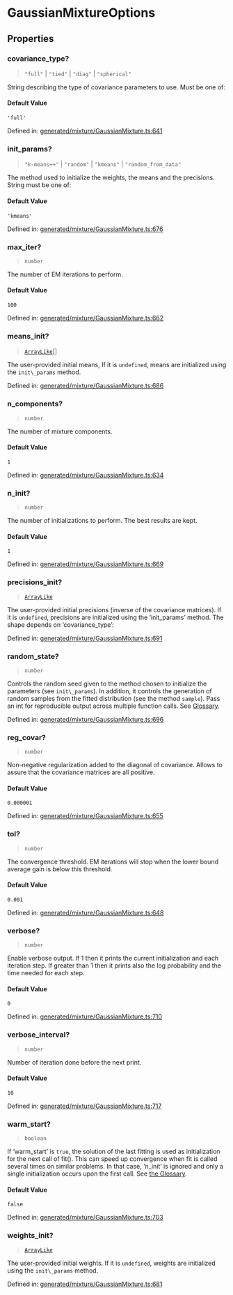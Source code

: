 # GaussianMixtureOptions

## Properties

### covariance\_type?

> `"full"` \| `"tied"` \| `"diag"` \| `"spherical"`

String describing the type of covariance parameters to use. Must be one of:

#### Default Value

`'full'`

Defined in:  [generated/mixture/GaussianMixture.ts:641](https://github.com/transitive-bullshit/scikit-learn-ts/blob/b59c1ff/packages/sklearn/src/generated/mixture/GaussianMixture.ts#L641)

### init\_params?

> `"k-means++"` \| `"random"` \| `"kmeans"` \| `"random_from_data"`

The method used to initialize the weights, the means and the precisions. String must be one of:

#### Default Value

`'kmeans'`

Defined in:  [generated/mixture/GaussianMixture.ts:676](https://github.com/transitive-bullshit/scikit-learn-ts/blob/b59c1ff/packages/sklearn/src/generated/mixture/GaussianMixture.ts#L676)

### max\_iter?

> `number`

The number of EM iterations to perform.

#### Default Value

`100`

Defined in:  [generated/mixture/GaussianMixture.ts:662](https://github.com/transitive-bullshit/scikit-learn-ts/blob/b59c1ff/packages/sklearn/src/generated/mixture/GaussianMixture.ts#L662)

### means\_init?

> [`ArrayLike`](../types/ArrayLike.md)[]

The user-provided initial means, If it is `undefined`, means are initialized using the `init\_params` method.

Defined in:  [generated/mixture/GaussianMixture.ts:686](https://github.com/transitive-bullshit/scikit-learn-ts/blob/b59c1ff/packages/sklearn/src/generated/mixture/GaussianMixture.ts#L686)

### n\_components?

> `number`

The number of mixture components.

#### Default Value

`1`

Defined in:  [generated/mixture/GaussianMixture.ts:634](https://github.com/transitive-bullshit/scikit-learn-ts/blob/b59c1ff/packages/sklearn/src/generated/mixture/GaussianMixture.ts#L634)

### n\_init?

> `number`

The number of initializations to perform. The best results are kept.

#### Default Value

`1`

Defined in:  [generated/mixture/GaussianMixture.ts:669](https://github.com/transitive-bullshit/scikit-learn-ts/blob/b59c1ff/packages/sklearn/src/generated/mixture/GaussianMixture.ts#L669)

### precisions\_init?

> [`ArrayLike`](../types/ArrayLike.md)

The user-provided initial precisions (inverse of the covariance matrices). If it is `undefined`, precisions are initialized using the ‘init\_params’ method. The shape depends on ‘covariance\_type’:

Defined in:  [generated/mixture/GaussianMixture.ts:691](https://github.com/transitive-bullshit/scikit-learn-ts/blob/b59c1ff/packages/sklearn/src/generated/mixture/GaussianMixture.ts#L691)

### random\_state?

> `number`

Controls the random seed given to the method chosen to initialize the parameters (see `init\_params`). In addition, it controls the generation of random samples from the fitted distribution (see the method `sample`). Pass an int for reproducible output across multiple function calls. See [Glossary](../../glossary.html#term-random_state).

Defined in:  [generated/mixture/GaussianMixture.ts:696](https://github.com/transitive-bullshit/scikit-learn-ts/blob/b59c1ff/packages/sklearn/src/generated/mixture/GaussianMixture.ts#L696)

### reg\_covar?

> `number`

Non-negative regularization added to the diagonal of covariance. Allows to assure that the covariance matrices are all positive.

#### Default Value

`0.000001`

Defined in:  [generated/mixture/GaussianMixture.ts:655](https://github.com/transitive-bullshit/scikit-learn-ts/blob/b59c1ff/packages/sklearn/src/generated/mixture/GaussianMixture.ts#L655)

### tol?

> `number`

The convergence threshold. EM iterations will stop when the lower bound average gain is below this threshold.

#### Default Value

`0.001`

Defined in:  [generated/mixture/GaussianMixture.ts:648](https://github.com/transitive-bullshit/scikit-learn-ts/blob/b59c1ff/packages/sklearn/src/generated/mixture/GaussianMixture.ts#L648)

### verbose?

> `number`

Enable verbose output. If 1 then it prints the current initialization and each iteration step. If greater than 1 then it prints also the log probability and the time needed for each step.

#### Default Value

`0`

Defined in:  [generated/mixture/GaussianMixture.ts:710](https://github.com/transitive-bullshit/scikit-learn-ts/blob/b59c1ff/packages/sklearn/src/generated/mixture/GaussianMixture.ts#L710)

### verbose\_interval?

> `number`

Number of iteration done before the next print.

#### Default Value

`10`

Defined in:  [generated/mixture/GaussianMixture.ts:717](https://github.com/transitive-bullshit/scikit-learn-ts/blob/b59c1ff/packages/sklearn/src/generated/mixture/GaussianMixture.ts#L717)

### warm\_start?

> `boolean`

If ‘warm\_start’ is `true`, the solution of the last fitting is used as initialization for the next call of fit(). This can speed up convergence when fit is called several times on similar problems. In that case, ‘n\_init’ is ignored and only a single initialization occurs upon the first call. See [the Glossary](../../glossary.html#term-warm_start).

#### Default Value

`false`

Defined in:  [generated/mixture/GaussianMixture.ts:703](https://github.com/transitive-bullshit/scikit-learn-ts/blob/b59c1ff/packages/sklearn/src/generated/mixture/GaussianMixture.ts#L703)

### weights\_init?

> [`ArrayLike`](../types/ArrayLike.md)

The user-provided initial weights. If it is `undefined`, weights are initialized using the `init\_params` method.

Defined in:  [generated/mixture/GaussianMixture.ts:681](https://github.com/transitive-bullshit/scikit-learn-ts/blob/b59c1ff/packages/sklearn/src/generated/mixture/GaussianMixture.ts#L681)
